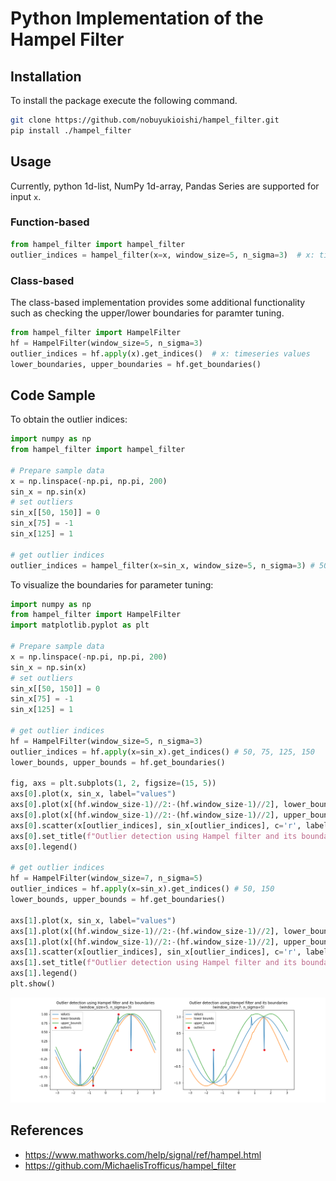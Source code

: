 # Python Implementation of the Hampel Filter

## Installation
To install the package execute the following command.

```bash
git clone https://github.com/nobuyukioishi/hampel_filter.git
pip install ./hampel_filter
```

## Usage
Currently, python 1d-list, NumPy 1d-array, Pandas Series are supported for input `x`.

### Function-based

```python
from hampel_filter import hampel_filter
outlier_indices = hampel_filter(x=x, window_size=5, n_sigma=3)  # x: timeseries values
```

### Class-based
The class-based implementation provides some additional functionality such as checking the upper/lower boundaries for paramter tuning.
```python
from hampel_filter import HampelFilter
hf = HampelFilter(window_size=5, n_sigma=3)
outlier_indices = hf.apply(x).get_indices()  # x: timeseries values
lower_boundaries, upper_boundaries = hf.get_boundaries()
```

## Code Sample
To obtain the outlier indices:
```python
import numpy as np
from hampel_filter import hampel_filter

# Prepare sample data
x = np.linspace(-np.pi, np.pi, 200)
sin_x = np.sin(x)
# set outliers
sin_x[[50, 150]] = 0  
sin_x[75] = -1
sin_x[125] = 1

# get outlier indices
outlier_indices = hampel_filter(x=sin_x, window_size=5, n_sigma=3) # 50, 75, 125, 150
```

To visualize the boundaries for parameter tuning:
```python
import numpy as np
from hampel_filter import HampelFilter
import matplotlib.pyplot as plt

# Prepare sample data
x = np.linspace(-np.pi, np.pi, 200)
sin_x = np.sin(x)
# set outliers
sin_x[[50, 150]] = 0  
sin_x[75] = -1
sin_x[125] = 1

# get outlier indices
hf = HampelFilter(window_size=5, n_sigma=3)
outlier_indices = hf.apply(x=sin_x).get_indices() # 50, 75, 125, 150
lower_bounds, upper_bounds = hf.get_boundaries()

fig, axs = plt.subplots(1, 2, figsize=(15, 5))
axs[0].plot(x, sin_x, label="values")
axs[0].plot(x[(hf.window_size-1)//2:-(hf.window_size-1)//2], lower_bounds, label="lower bounds")
axs[0].plot(x[(hf.window_size-1)//2:-(hf.window_size-1)//2], upper_bounds, label="upper_bounds")
axs[0].scatter(x[outlier_indices], sin_x[outlier_indices], c='r', label="outliers")
axs[0].set_title(f"Outlier detection using Hampel filter and its boundaries\n(window_size={hf.window_size}, n_sigma={hf.n_sigma})")
axs[0].legend()

# get outlier indices
hf = HampelFilter(window_size=7, n_sigma=5)
outlier_indices = hf.apply(x=sin_x).get_indices() # 50, 150
lower_bounds, upper_bounds = hf.get_boundaries()

axs[1].plot(x, sin_x, label="values")
axs[1].plot(x[(hf.window_size-1)//2:-(hf.window_size-1)//2], lower_bounds, label="lower bounds")
axs[1].plot(x[(hf.window_size-1)//2:-(hf.window_size-1)//2], upper_bounds, label="upper_bounds")
axs[1].scatter(x[outlier_indices], sin_x[outlier_indices], c='r', label="outliers")
axs[1].set_title(f"Outlier detection using Hampel filter and its boundaries\n(window_size={hf.window_size}, n_sigma={hf.n_sigma})")
axs[1].legend()
plt.show()
```
![Boundaries with different parameters](./images/parameter_tuning_example.png?raw=true)

## References
- https://www.mathworks.com/help/signal/ref/hampel.html
- https://github.com/MichaelisTrofficus/hampel_filter